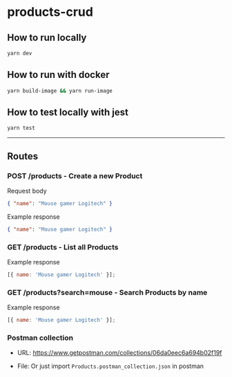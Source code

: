 # products-crud

## How to run locally

```bash
yarn dev
```

## How to run with docker

```bash
yarn build-image && yarn run-image
```

## How to test locally with jest

```bash
yarn test
```

---

## Routes

### POST /products - Create a new Product

Request body

```json
{ "name": "Mouse gamer Logitech" }
```

Example response

```json
{ "name": "Mouse gamer Logitech" }
```

### GET /products - List all Products

Example response

```js
[{ name: 'Mouse gamer Logitech' }];
```

### GET /products?search=mouse - Search Products by name

Example response

```js
[{ name: 'Mouse gamer Logitech' }];
```

### Postman collection
- URL: https://www.getpostman.com/collections/06da0eec6a694b02f19f

- File: Or just import ```Products.postman_collection.json``` in postman